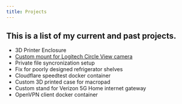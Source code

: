 ```yaml
---
title: Projects
---
```


## This is a list of my current and past projects. 

- 3D Printer Enclosure
- [Custom mount for Logitech Circle View camera](/logi-circle-mount.md)
- Private file syncronization setup
- Fix for poorly designed refrigerator shelves
- Cloudflare speedtest docker container
- Custom 3D printed case for macropad
- Custom stand for Verizon 5G Home internet gateway
- OpenVPN client docker container